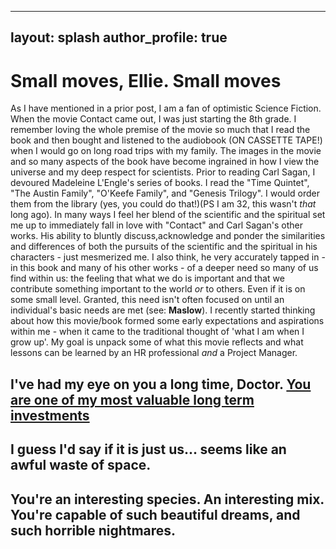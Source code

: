 
---
layout: splash
author_profile: true
---

# Small moves, Ellie. Small moves
As I have mentioned in a prior post, I am a fan of optimistic Science Fiction. When the movie Contact came out, I was just starting the 8th grade. I remember loving the whole premise of the movie so much that I read the book and then bought and listened to the audiobook (ON CASSETTE TAPE!) when I would go on long road trips with my family. The images in the movie and so many aspects of the book have become ingrained in how I view the universe and my deep respect for scientists. Prior to reading Carl Sagan, I devoured Madeleine L'Engle's series of books. I read the "Time Quintet", "The Austin Family", "O'Keefe Family", and "Genesis Trilogy". I would order them from the library (yes, you could do that!)(PS I am 32, this wasn't *that* long ago). In many ways I feel her blend of the scientific and the spiritual set me up to immediately fall in love with "Contact" and Carl Sagan's other works. His ability to bluntly discuss,acknowledge and ponder the similarities and differences of both the pursuits of the scientific and the spiritual in his characters - just mesmerized me. I also think, he very accurately tapped in - in this book and many of his other works - of a deeper need so many of us find within us: the feeling that what we do is important and that we contribute something important to the world *or* to others. Even if it is on some small level. Granted, this need isn't often focused on until an individual's basic needs are met (see: <b href="https://en.wikipedia.org/wiki/Maslow%27s_hierarchy_of_needs">Maslow</b>). I recently started thinking about how this movie/book formed some early expectations and aspirations within me - when it came to the traditional thought of 'what I am when I grow up'. My goal is unpack some of what this movie reflects and what lessons can be learned by an HR professional *and* a Project Manager.

## I've had my eye on you a long time, Doctor. <a href="https://www.youtube.com/watch?v=ePa6eUxhkYo">You are one of my most valuable long term investments</a>



## I guess I'd say if it is just us... seems like an awful waste of space.


## You're an interesting species. An interesting mix. You're capable of such beautiful dreams, and such horrible nightmares.

